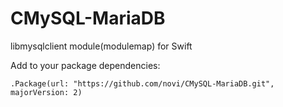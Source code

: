 # CMySQL-MariaDB
libmysqlclient module(modulemap) for Swift

Add to your package dependencies:

```
.Package(url: "https://github.com/novi/CMySQL-MariaDB.git", majorVersion: 2)
```
